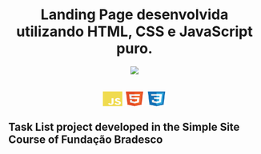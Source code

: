 <h1 align="center"> Landing Page desenvolvida utilizando HTML, CSS e JavaScript puro. </h1>


<p align="center">
<img src="http://img.shields.io/static/v1?label=STATUS&message=CONCLUÍDO&color=GREEN&style=for-the-badge"/>
</p>


<div align="center"><br>
  <img align="center" alt="Js" height="30" width="40" src="https://raw.githubusercontent.com/devicons/devicon/master/icons/javascript/javascript-plain.svg">
  <img align="center" alt="HTML" height="30" width="40" src="https://raw.githubusercontent.com/devicons/devicon/master/icons/html5/html5-original.svg">
  <img align="center" alt="CSS" height="30" width="40" src="https://raw.githubusercontent.com/devicons/devicon/master/icons/css3/css3-original.svg">
</div>

## Task List project developed in the Simple Site Course of Fundação Bradesco

